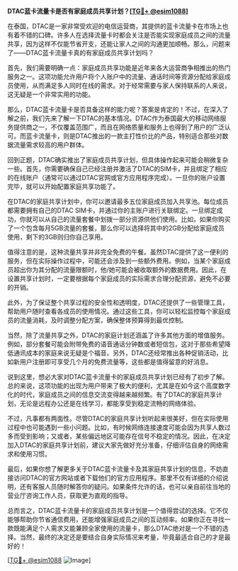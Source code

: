 **DTAC蓝卡流量卡是否有家庭成员共享计划？[[TG💪+ @esim1088](https://t.me/s/esim1088)]**

在泰国，DTAC是一家非常受欢迎的电信运营商，其提供的蓝卡流量卡在市场上也有着不错的口碑。许多人在选择流量卡时都会关注是否能实现家庭成员之间的流量共享，因为这样不仅能节省开支，还能让家人之间的沟通更加顺畅。那么，问题来了——DTAC蓝卡流量卡真的有家庭成员共享计划吗？

首先，我们需要明确一点：家庭成员共享功能是近年来各大运营商争相推出的热门服务之一。这项功能允许用户将个人账户中的流量、通话时间等资源分配给家庭成员使用，从而满足多人同时在线的需求。对于经常需要与家人保持联系的人来说，这无疑是一个非常实用的功能。

那么，DTAC蓝卡流量卡是否具备这样的能力呢？答案是肯定的！不过，在深入了解之前，我们先来了解一下DTAC的基本情况。DTAC作为泰国最大的移动网络服务提供商之一，不仅覆盖范围广，而且在网络质量和服务上也得到了用户的广泛认可。而蓝卡流量卡，则是DTAC推出的一款主打性价比的产品，特别适合那些对数据流量需求较高的用户群体。

回到正题，DTAC确实推出了家庭成员共享计划，但具体操作起来可能会稍微复杂一些。首先，你需要确保自己已经注册并激活了DTAC的SIM卡，并且绑定了相应的在线账户（通常可以通过DTAC官网或官方应用程序完成）。一旦你的账户设置完毕，就可以开始配置家庭共享功能了。

在DTAC的家庭共享计划中，你可以邀请最多五位家庭成员加入共享池。每位成员都需要拥有自己的DTAC SIM卡，并通过你的主账户进行关联绑定。一旦绑定成功，你就可以从自己的流量套餐中划拨一部分资源供他们使用。比如，如果你购买了一个包含每月5GB流量的套餐，那么你可以选择将其中的2GB分配给家庭成员使用，剩下的3GB则归你自己享用。

值得注意的是，这种流量共享并非完全免费的午餐。虽然DTAC提供了这一便利的服务，但在实际操作过程中，可能还会涉及到一些额外费用。例如，当某个家庭成员超出你为其分配的流量限额时，他/她可能会被收取额外的数据费用。因此，在设置共享计划时，一定要根据每个家庭成员的实际需求合理分配资源，避免不必要的开销。

此外，为了保证整个共享过程的安全性和透明度，DTAC还提供了一些管理工具，帮助用户随时查看各成员的使用情况。通过这些工具，你可以轻松监控每个家庭成员的流量消耗，及时调整分配方案，确保整体预算得到最优控制。

当然，除了流量共享之外，DTAC的家庭计划还涵盖了许多其他方面的增值服务。例如，部分套餐可能会附带免费的语音通话分钟数或者短信包，这对于那些希望降低通讯成本的家庭来说无疑是个福音。另外，DTAC还经常推出各种促销活动，比如新用户注册即可享受几个月的免费流量等，这些都是值得留意的好消息。

说到这里，想必大家对DTAC蓝卡流量卡的家庭成员共享计划已经有了初步了解。总的来说，这项功能的出现为用户带来了极大的便利，尤其是在如今这个高度数字化的时代，家庭成员之间的信息交流变得越来越频繁。有了DTAC的家庭共享计划，无论是远程办公还是在线学习，都能享受到稳定流畅的网络体验。

不过，凡事都有两面性。尽管DTAC的家庭共享计划听起来很美好，但在实际使用过程中也可能遇到一些小问题。比如，有时候网络连接速度可能会因为共享人数过多而受到影响；又或者，某些偏远地区可能存在信号不稳定的情况。因此，在决定加入DTAC的家庭共享计划前，建议大家先做好充分准备，仔细评估自身的网络需求和使用习惯。

最后，如果你想了解更多关于DTAC蓝卡流量卡及其家庭共享计划的信息，不妨直接访问DTAC的官方网站或者下载他们的官方应用程序。那里不仅有详细的介绍说明，还有客服人员随时解答你的疑问。如果条件允许的话，也可以亲自前往当地的营业厅咨询工作人员，获取更为直观的指导。

总而言之，DTAC蓝卡流量卡的家庭成员共享计划是一个值得尝试的选择。它不仅能够帮助你节省通信费用，还能增强家庭成员之间的互动频率。如果你正在寻找一款既能满足个人需求又能兼顾全家使用的流量卡，那么DTAC绝对是一个不错的选择。当然，最终的决定还是要结合自身实际情况来考量，毕竟最适合自己的才是最好的！

[[TG💪+ @esim1088](https://t.me/s/esim1088) ![Image](https://i.postimg.cc/4NQfJmqS/Snipaste-2025-05-13-00-14-12.png)]